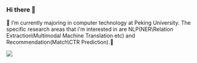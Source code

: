 ### Hi there 👋

<!--
**codewithzichao/codewithzichao** is a ✨ _special_ ✨ repository because its `README.md` (this file) appears on your GitHub profile.

-->
🔭 I’m currently majoring in computer technology at Peking University. The specific research areas that i'm interested in are NLP(NER\Relation Extraction\Multimodal Machine Translation etc) and Recommendation(Match\CTR Prediction).🥳

 <a href="https://github.com/codewithzichao">

<img src="https://github-readme-stats.vercel.app/api?username=codewithzichao&show_icons=true&hide=contribs,issues" />

</a>
